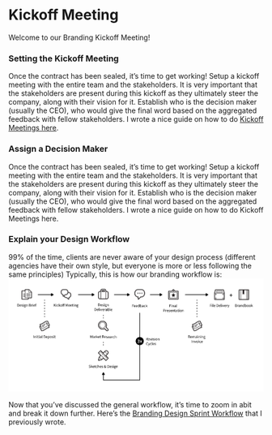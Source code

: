 # Kickoff Meeting
Welcome to our Branding Kickoff Meeting!

### Setting the Kickoff Meeting
Once the contract has been sealed, it’s time to get working! Setup a kickoff meeting with the entire team and the stakeholders. It is very important that the stakeholders are present during this kickoff as they ultimately steer the company, along with their vision for it. Establish who is the decision maker (usually the CEO), who would give the final word based on the aggregated feedback with fellow stakeholders. I wrote a nice guide on how to do [Kickoff Meetings here](https://www.gitbook.com/book/francisalturas/branding-kickoff-meetings).

### Assign a Decision Maker
Once the contract has been sealed, it’s time to get working! Setup a kickoff meeting with the entire team and the stakeholders. It is very important that the stakeholders are present during this kickoff as they ultimately steer the company, along with their vision for it. Establish who is the decision maker (usually the CEO), who would give the final word based on the aggregated feedback with fellow stakeholders. I wrote a nice guide on how to do Kickoff Meetings here.

### Explain your Design Workflow

99% of the time, clients are never aware of your design process (different agencies have their own style, but everyone is more or less following the same principles) Typically, this is how our branding workflow is:
![](../assets/branding-workflow.png)

Now that you’ve discussed the general workflow, it’s time to zoom in abit and break it down further. Here’s the [Branding Design Sprint Workflow](https://www.gitbook.com/book/francisalturas/branding-kickoff) that I previously wrote.